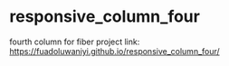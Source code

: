 # responsive_column_four
fourth column for fiber project
link: https://fuadoluwaniyi.github.io/responsive_column_four/
